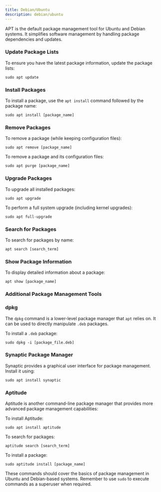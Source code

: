 ```yaml
---
title: Debian/Ubuntu
description: debian/ubuntu
---
```


APT is the default package management tool for Ubuntu and Debian systems. It simplifies software management by handling package dependencies and updates.

### Update Package Lists

To ensure you have the latest package information, update the package lists:

```
sudo apt update
```

### Install Packages

To install a package, use the `apt install` command followed by the package name:

```
sudo apt install [package_name]
```

### Remove Packages

To remove a package (while keeping configuration files):

```
sudo apt remove [package_name]
```

To remove a package and its configuration files:

```
sudo apt purge [package_name]
```

### Upgrade Packages

To upgrade all installed packages:

```
sudo apt upgrade
```

To perform a full system upgrade (including kernel upgrades):

```
sudo apt full-upgrade
```

### Search for Packages

To search for packages by name:

```
apt search [search_term]
```

### Show Package Information

To display detailed information about a package:

```
apt show [package_name]
```

### Additional Package Management Tools

### dpkg

The `dpkg` command is a lower-level package manager that `apt` relies on. It can be used to directly manipulate `.deb` packages.

To install a `.deb` package:

```
sudo dpkg -i [package_file.deb]
```

### Synaptic Package Manager

Synaptic provides a graphical user interface for package management. Install it using:

```
sudo apt install synaptic
```

### Aptitude

Aptitude is another command-line package manager that provides more advanced package management capabilities:

To install Aptitude:

```
sudo apt install aptitude
```

To search for packages:

```
aptitude search [search_term]
```

To install a package:

```
sudo aptitude install [package_name]
```

These commands should cover the basics of package management in Ubuntu and Debian-based systems. Remember to use `sudo` to execute commands as a superuser when required.
